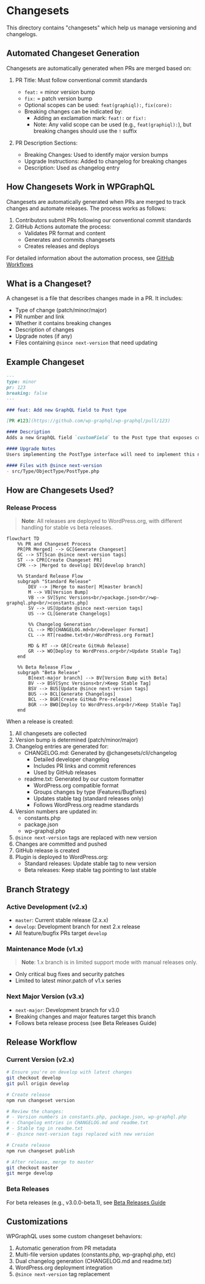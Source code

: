 # Changesets

This directory contains "changesets" which help us manage versioning and changelogs.

## Automated Changeset Generation

Changesets are automatically generated when PRs are merged based on:

1. PR Title: Must follow conventional commit standards
   - `feat:` = minor version bump
   - `fix:` = patch version bump
   - Optional scopes can be used: `feat(graphiql):`, `fix(core):`
   - Breaking changes can be indicated by:
     - Adding an exclamation mark: `feat!:` or `fix!:`
     - Note: Any valid scope can be used (e.g., `feat(graphiql):`), but breaking changes should use the `!` suffix

2. PR Description Sections:
   - Breaking Changes: Used to identify major version bumps
   - Upgrade Instructions: Added to changelog for breaking changes
   - Description: Used as changelog entry

## How Changesets Work in WPGraphQL

Changesets are automatically generated when PRs are merged to track changes and automate releases. The process works as follows:

1. Contributors submit PRs following our conventional commit standards
2. GitHub Actions automate the process:
   - Validates PR format and content
   - Generates and commits changesets
   - Creates releases and deploys

For detailed information about the automation process, see [GitHub Workflows](../.github/workflows/README.md)

## What is a Changeset?

A changeset is a file that describes changes made in a PR. It includes:

- Type of change (patch/minor/major)
- PR number and link
- Whether it contains breaking changes
- Description of changes
- Upgrade notes (if any)
- Files containing `@since next-version` that need updating

## Example Changeset

```md
---
type: minor
pr: 123
breaking: false
---

### feat: Add new GraphQL field to Post type

[PR #123](https://github.com/wp-graphql/wp-graphql/pull/123)

#### Description
Adds a new GraphQL field `customField` to the Post type that exposes custom meta data.

#### Upgrade Notes
Users implementing the PostType interface will need to implement this new field.

#### Files with @since next-version
- src/Type/ObjectType/PostType.php
```

## How are Changesets Used?

### Release Process

> **Note**: All releases are deployed to WordPress.org, with different handling for stable vs beta releases.

```mermaid
flowchart TD
    %% PR and Changeset Process
    PR[PR Merged] --> GC[Generate Changeset]
    GC --> ST[Scan @since next-version tags]
    ST --> CPR[Create Changeset PR]
    CPR --> |Merged to develop| DEV[develop branch]

    %% Standard Release Flow
    subgraph "Standard Release"
        DEV --> |Merge to master| M[master branch]
        M --> VB[Version Bump]
        VB --> SV[Sync Versions<br/>package.json<br/>wp-graphql.php<br/>constants.php]
        SV --> US[Update @since next-version tags]
        US --> CL[Generate Changelogs]

        %% Changelog Generation
        CL --> MD[CHANGELOG.md<br/>Developer Format]
        CL --> RT[readme.txt<br/>WordPress.org Format]

        MD & RT --> GR[Create GitHub Release]
        GR --> WO[Deploy to WordPress.org<br/>Update Stable Tag]
    end

    %% Beta Release Flow
    subgraph "Beta Release"
        B[next-major branch] --> BV[Version Bump with Beta]
        BV --> BSV[Sync Versions<br/>Keep Stable Tag]
        BSV --> BUS[Update @since next-version tags]
        BUS --> BCL[Generate Changelogs]
        BCL --> BGR[Create GitHub Pre-release]
        BGR --> BWO[Deploy to WordPress.org<br/>Keep Stable Tag]
    end
```

When a release is created:
1. All changesets are collected
2. Version bump is determined (patch/minor/major)
3. Changelog entries are generated for:
   - CHANGELOG.md: Generated by @changesets/cli/changelog
     - Detailed developer changelog
     - Includes PR links and commit references
     - Used by GitHub releases
   - readme.txt: Generated by our custom formatter
     - WordPress.org compatible format
     - Groups changes by type (Features/Bugfixes)
     - Updates stable tag (standard releases only)
     - Follows WordPress.org readme standards
4. Version numbers are updated in:
   - constants.php
   - package.json
   - wp-graphql.php
5. `@since next-version` tags are replaced with new version
6. Changes are committed and pushed
7. GitHub release is created
8. Plugin is deployed to WordPress.org:
   - Standard releases: Update stable tag to new version
   - Beta releases: Keep stable tag pointing to last stable

## Branch Strategy

### Active Development (v2.x)
- `master`: Current stable release (2.x.x)
- `develop`: Development branch for next 2.x release
- All feature/bugfix PRs target `develop`

### Maintenance Mode (v1.x)
> **Note**: 1.x branch is in limited support mode with manual releases only.
- Only critical bug fixes and security patches
- Limited to latest minor.patch of v1.x series

### Next Major Version (v3.x)
- `next-major`: Development branch for v3.0
- Breaking changes and major features target this branch
- Follows beta release process (see Beta Releases Guide)

## Release Workflow

### Current Version (v2.x)

```bash
# Ensure you're on develop with latest changes
git checkout develop
git pull origin develop

# Create release
npm run changeset version

# Review the changes:
# - Version numbers in constants.php, package.json, wp-graphql.php
# - Changelog entries in CHANGELOG.md and readme.txt
# - Stable tag in readme.txt
# - @since next-version tags replaced with new version

# Create release
npm run changeset publish

# After release, merge to master
git checkout master
git merge develop
```

### Beta Releases

For beta releases (e.g., v3.0.0-beta.1), see [Beta Releases Guide](../docs/beta-releases.md)

## Customizations

WPGraphQL uses some custom changeset behaviors:

1. Automatic generation from PR metadata
2. Multi-file version updates (constants.php, wp-graphql.php, etc)
3. Dual changelog generation (CHANGELOG.md and readme.txt)
4. WordPress.org deployment integration
5. `@since next-version` tag replacement